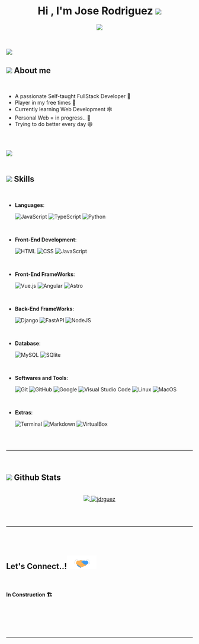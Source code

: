 <h1 align="center"><b>Hi , I'm Jose Rodriguez </b><img src="https://media.giphy.com/media/hvRJCLFzcasrR4ia7z/giphy.gif" width="35"></h1>
<!--  -->
<p align="center">
  <a href="https://github.com/DenverCoder1/readme-typing-svg"><img src="https://readme-typing-svg.herokuapp.com/?font=Time+New+Roman&color=red&size=25&center=true&vCenter=true&width=600&height=100&lines=Jose+Rodriguez+Rodriguez;Developer+Programmer;Web+Application+Student;Python+Zen;Active+Learner/Researcher;Love+to+learn+new+stuffs..<3"></a>
</p>


<br>


<picture> <img align="center" width=1000px src="https://user-images.githubusercontent.com/74038190/225813708-98b745f2-7d22-48cf-9150-083f1b00d6c9.gif"></picture>
	
## <picture><img src ="https://user-images.githubusercontent.com/74038190/226127923-0e8b7792-7b3c-462b-951b-63c96ba1a5af.gif" width = 50px></picture> **About me**

<picture> <img align="right" src="" width = 250px></picture>

<br>

- A passionate Self-taught FullStack Developer 🔌
- Player in my free times 🚀
- Currently learning Web Development 🕸️
- Personal Web = in progress.. 🚧
- Trying to do better every day 😄

<br><br>

<img src="https://user-images.githubusercontent.com/73097560/115834477-dbab4500-a447-11eb-908a-139a6edaec5c.gif"><br><br>

## <img src="https://media2.giphy.com/media/QssGEmpkyEOhBCb7e1/giphy.gif?cid=ecf05e47a0n3gi1bfqntqmob8g9aid1oyj2wr3ds3mg700bl&rid=giphy.gif" width ="25"><b> Skills</b>
<br>

<p align="center">

- **Languages**:
    
    ![JavaScript](https://img.shields.io/badge/JavaScript-F7DF1E?logo=javascript&logoColor=000)
    ![TypeScript](https://img.shields.io/badge/TypeScript-3178C6?logo=typescript&logoColor=fff)
    ![Python](https://img.shields.io/badge/Python-3776AB?logo=python&logoColor=fff)

<br>   
    
- **Front-End Development**:

   ![HTML](https://img.shields.io/badge/HTML-%23E34F26.svg?logo=html5&logoColor=white)
   ![CSS](https://img.shields.io/badge/CSS-1572B6?logo=css3&logoColor=fff)
   ![JavaScript](https://img.shields.io/badge/JavaScript-F7DF1E?logo=javascript&logoColor=000)

<br>

- **Front-End FrameWorks**:
  
  ![Vue.js](https://img.shields.io/badge/Vue.js-4FC08D?logo=vuedotjs&logoColor=fff)
  ![Angular](https://img.shields.io/badge/Angular-%23DD0031.svg?logo=angular&logoColor=white)
  ![Astro](https://img.shields.io/badge/Astro-BC52EE?logo=astro&logoColor=fff)

<br>

- **Back-End FrameWorks**:

  ![Django](https://img.shields.io/badge/Django-%23092E20.svg?logo=django&logoColor=white)
  ![FastAPI](https://img.shields.io/badge/FastAPI-009485.svg?logo=fastapi&logoColor=white)
  ![NodeJS](https://img.shields.io/badge/Node.js-6DA55F?logo=node.js&logoColor=white)

<br>

- **Database**:

    ![MySQL](https://img.shields.io/badge/MySQL%20-%234479A1.svg?style=for-the-badge&logo=mysql&logoColor=white)
  ![SQlite](https://img.shields.io/badge/SQlite%20-%23003B57.svg?style=for-the-badge&logo=SQlite&logoColor=white)
    
<br>

- **Softwares and Tools**:

    ![Git](https://img.shields.io/badge/git-%23F05033.svg?style=for-the-badge&logo=git&logoColor=white)
    ![GitHub](https://img.shields.io/badge/github-%23121011.svg?style=for-the-badge&logo=github&logoColor=white)
    ![Google](https://img.shields.io/badge/google-%234285F4.svg?style=for-the-badge&logo=google&logoColor=white)
    ![Visual Studio Code](https://img.shields.io/badge/Visual%20Studio%20Code-0078d7.svg?style=for-the-badge&logo=visual-studio-code&logoColor=white)
    ![Linux](https://img.shields.io/badge/Linux-FCC624?style=for-the-badge&logo=linux&logoColor=black)
  ![MacOS](https://img.shields.io/badge/macos-000000?style=for-the-badge&logo=macos&logoColor=black)

<br>

- **Extras**:

    ![Terminal](https://img.shields.io/badge/Terminal-%23054020?style=for-the-badge&logo=gnu-bash&logoColor=white)
    ![Markdown](https://img.shields.io/badge/markdown-%23000000.svg?style=for-the-badge&logo=markdown&logoColor=white)
  ![VirtualBox](https://img.shields.io/badge/virtualbox-%23183A61.svg?style=for-the-badge&logo=virtualbox&logoColor=white)  


</p>

<br>
<br>

-----

<br>


## <img src="https://media.giphy.com/media/iY8CRBdQXODJSCERIr/giphy.gif" width="35"><b> Github Stats </b>
<br>

<div align="center">

<a href="https://github.com/jdrguez/">
  <img src="https://github-readme-stats.vercel.app/api?username=jdrguez&include_all_commits=true&count_private=true&show_icons=true&line_height=20&title_color=7A7ADB&icon_color=2234AE&text_color=D3D3D3&bg_color=0,000000,130F40" width="450"/>
  <img src="https://github-readme-stats.vercel.app/api/top-langs?username=jdrguez&show_icons=true&locale=en&layout=compact&line_height=20&title_color=7A7ADB&icon_color=2234AE&text_color=D3D3D3&bg_color=0,000000,130F40" width="375"  alt="jdrguez"/>

</a>
</div>

<br>
<br>
<br>

-----

<br>
<br>

## <b> Let's Connect..!</b><img src="https://github.com/0xAbdulKhalid/0xAbdulKhalid/raw/main/assets/mdImages/handshake.gif" width ="80">
<br>
<div align='left'>

<h4>In Construction 🏗️</h4>

<div align='center'>


</div>
<br>
<br>
<br>
<br>

---

<br>
